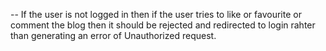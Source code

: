 
-- If the user is not logged in then if the user tries to like or favourite or comment the blog then it should be rejected and redirected to login rahter than generating an error of Unauthorized request.